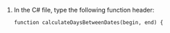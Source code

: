 1. In the C# file, type the following function header:

    ```csharp{:copy}
    function calculateDaysBetweenDates(begin, end) {
    ```